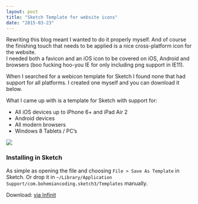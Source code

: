 ```yaml
---
layout: post
title: "Sketch Template for website icons"
date: "2015-03-23"
---
```


Rewriting this blog meant I wanted to do it properly myself. And of course the finishing touch that needs to be applied is a nice cross-platform icon for the website.  
I needed both a favicon and an iOS icon to be covered on iOS, Android and browsers (boo fucking hoo-you IE for only including png support in IE11).

When I searched for a webicon template for Sketch I found none that had support for all platforms. I created one myself and you can download it below.

What I came up with is a template for Sketch with support for:

- All iOS devices up to iPhone 6+ and iPad Air 2
- Android devices
- All modern browsers
- Windows 8 Tablets / PC’s

![](http://imgur.com/5ju4BIj.png)

### Installing in Sketch

As simple as opening the file and choosing `File > Save As Template` in Sketch.
Or drop it in `~/Library/Application Support/com.bohemiancoding.sketch3/Templates` manually.

Download: [via Infinit](http://inft.ly/EFXxn2A)
